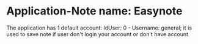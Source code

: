 # Application-Note name: Easynote
The application has 1 default account: IdUser: 0 - Username: general; it is used to save note if user don't login your account or don't have account

